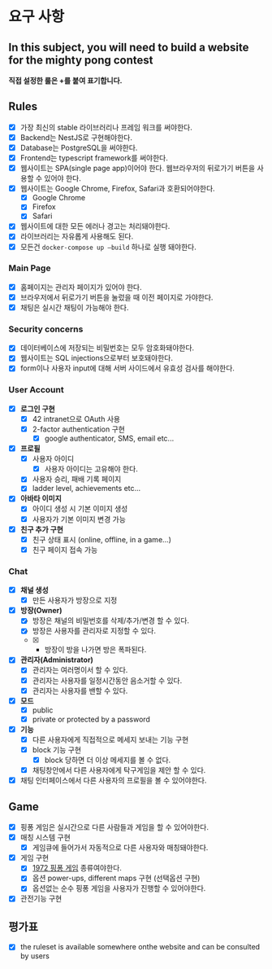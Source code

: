 # 요구 사항

## In this subject, you will need to build a website for the mighty pong contest

**직접 설정한 룰은 +를 붙여 표기합니다.**

## Rules

- [x] 가장 최신의 stable 라이브러리나 프레임 워크를 써야한다.
- [x] Backend는 NestJS로 구현해야한다.
- [x] Database는 PostgreSQL을 써야한다.
- [x] Frontend는 typescript framework를 써야한다.
- [x] 웹사이트는 SPA(single page app)이어야 한다. 웹브라우저의 뒤로가기 버튼을 사용할 수 있어야 한다.
- [x] 웹사이트는 Google Chrome, Firefox, Safari과 호환되어야한다.
  - [x] Google Chrome
  - [x] Firefox
  - [x] Safari
- [x] 웹사이트에 대한 모든 에러나 경고는 처리돼야한다.
- [x] 라이브러리는 자유롭게 사용해도 된다.
- [x] 모든건 `docker-compose up –build` 하나로 실행 돼야한다.

### Main Page

- [x] 홈페이지는 관리자 페이지가 있어야 한다.
- [x] 브라우저에서 뒤로가기 버튼을 눌렀을 때 이전 페이지로 가야한다.
- [x] 채팅은 실시간 채팅이 가능해야 한다.

### Security concerns

- [x] 데이터베이스에 저장되는 비밀번호는 모두 암호화돼야한다.
- [x] 웹사이트는 SQL injections으로부터 보호돼야한다.
- [x] form이나 사용자 input에 대해 서버 사이드에서 유효성 검사를 해야한다.

### User Account

- [x] **로그인 구현**
  - [x] 42 intranet으로 OAuth 사용
  - [x] 2-factor authentication 구현
    - [x] google authenticator, SMS, email etc...
- [x] **프로필**
  - [x] 사용자 아이디
    - [x] 사용자 아이디는 고유해야 한다.
  - [x] 사용자 승리, 패배 기록 페이지
  - [x] ladder level, achievements etc...
- [x] **아바타 이미지**
  - [x] 아이디 생성 시 기본 이미지 생성
  - [x] 사용자가 기본 이미지 변경 가능
- [x] **친구 추가 구현**
  - [x] 친구 상태 표시 (online, offline, in a game...)
  - [x] 친구 페이지 접속 가능

### Chat

- [x] **채널 생성**
  - [x] 만든 사용자가 방장으로 지정
- [x] **방장(Owner)**
  - [x] 방장은 채널의 비밀번호를 삭제/추가/변경 할 수 있다.
  - [x] 방장은 사용자를 관리자로 지정할 수 있다.
  - [x] - 방장이 방을 나가면 방은 폭파된다.
- [x] **관리자(Administrator)**
  - [x] 관리자는 여러명이서 할 수 있다.
  - [x] 관리자는 사용자를 일정시간동안 음소거할 수 있다.
  - [x] 관리자는 사용자를 밴할 수 있다.
- [x] **모드**
  - [x] public
  - [x] private or protected by a password
- [x] **기능**
  - [x] 다른 사용자에게 직접적으로 메세지 보내는 기능 구현
  - [x] block 기능 구현
    - [x] block 당하면 더 이상 메세지를 볼 수 없다.
  - [x] 채팅창안에서 다른 사용자에게 탁구게임을 제안 할 수 있다.
- [x] 채팅 인터페이스에서 다른 사용자의 프로필을 볼 수 있어야한다.

## Game

- [x] 핑퐁 게임은 실시간으로 다른 사람들과 게임을 할 수 있어야한다.
- [x] 매칭 시스템 구현
  - [x] 게임큐에 들어가서 자동적으로 다른 사용자와 매칭돼야한다.
- [x] 게임 구현
  - [x] [1972 핑퐁 게임](https://www.youtube.com/watch?v=fhd7FfGCdCo) 종류여야한다.
  - [x] 옵션 power-ups, different maps 구현 (선택옵션 구현)
  - [x] 옵션없는 순수 핑퐁 게임을 사용자가 진행할 수 있어야한다.
- [x] 관전기능 구현

## 평가표

- [x] the ruleset is available somewhere onthe website and can be consulted by users
